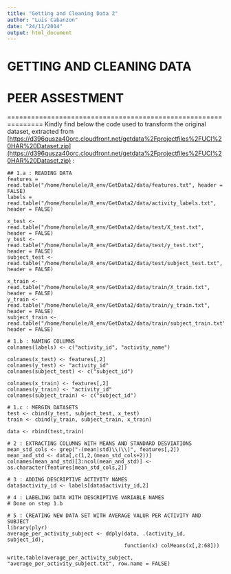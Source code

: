 ```yaml
---
title: "Getting and Cleaning Data 2"
author: "Luis Cabanzon"
date: "24/11/2014"
output: html_document
---
```

# GETTING AND CLEANING DATA
# PEER ASSESTMENT
===============================================================
Kindly find below the code used to transform the original dataset, extracted from
[https://d396qusza40orc.cloudfront.net/getdata%2Fprojectfiles%2FUCI%20HAR%20Dataset.zip](https://d396qusza40orc.cloudfront.net/getdata%2Fprojectfiles%2FUCI%20HAR%20Dataset.zip) :

```{r eval =FALSE}
## 1.a : READING DATA
features = read.table("/home/honulele/R_env/GetData2/data/features.txt", header = FALSE)
labels = read.table("/home/honulele/R_env/GetData2/data/activity_labels.txt", header = FALSE)

x_test <- read.table("/home/honulele/R_env/GetData2/data/test/X_test.txt", header = FALSE)
y_test <- read.table("/home/honulele/R_env/GetData2/data/test/y_test.txt", header = FALSE)
subject_test <- read.table("/home/honulele/R_env/GetData2/data/test/subject_test.txt", header = FALSE)

x_train <- read.table("/home/honulele/R_env/GetData2/data/train/X_train.txt", header = FALSE)
y_train <- read.table("/home/honulele/R_env/GetData2/data/train/y_train.txt", header = FALSE)
subject_train <- read.table("/home/honulele/R_env/GetData2/data/train/subject_train.txt", header = FALSE)

# 1.b : NAMING COLUMNS
colnames(labels) <- c("activity_id", "activity_name")

colnames(x_test) <- features[,2]
colnames(y_test) <- "activity_id"
colnames(subject_test) <- c("subject_id")

colnames(x_train) <- features[,2]
colnames(y_train) <- "activity_id"
colnames(subject_train) <- c("subject_id")

# 1.c : MERGIN DATASETS
test <- cbind(y_test, subject_test, x_test)
train <- cbind(y_train, subject_train, x_train)

data <- rbind(test,train)

# 2 : EXTRACTING COLUMNS WITH MEANS AND STANDARD DESVIATIONS
mean_std_cols <- grep("-(mean|std)\\(\\)", features[,2])
mean_and_std <- data[,c(1,2,(mean_std_cols+2))]
colnames(mean_and_std)[3:ncol(mean_and_std)] <- as.character(features[mean_std_cols,2])

# 3 : ADDING DESCRIPTIVE ACTIVITY NAMES
data$activity_id <- labels[data$activity_id,2]

# 4 : LABELING DATA WITH DESCRIPTIVE VARIABLE NAMES
# Done on step 1.b

# 5 : CREATING NEW DATA SET WITH AVERAGE VALUR PER ACTIVITY AND SUBJECT
library(plyr)
average_per_activity_subject <- ddply(data, .(activity_id, subject_id),
                                      function(x) colMeans(x[,2:68]))

write.table(average_per_activity_subject, "average_per_activity_subject.txt", row.name = FALSE)

```
